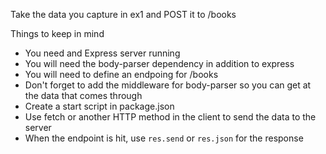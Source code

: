 Take the data you capture in ex1 and POST it to /books

Things to keep in mind
* You need and Express server running
* You will need the body-parser dependency in addition to express
* You will need to define an endpoing for /books
* Don't forget to add the middleware for body-parser so you can get at the data that comes through
* Create a start script in package.json
* Use fetch or another HTTP method in the client to send the data to the server
* When the endpoint is hit, use `res.send` or `res.json` for the response